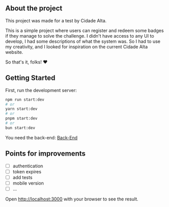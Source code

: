 ## About the project

This project was made for a test by Cidade Alta.

This is a simple project where users can register and redeem some badges if they manage to solve the challenge.
I didn't have access to any UI to develop, I had some descriptions of what the system was. So I had to use my creativity, and I looked for inspiration on the current Cidade Alta website.

So that's it, folks! ❤️

## Getting Started

First, run the development server:

```bash
npm run start:dev
# or
yarn start:dev
# or
pnpm start:dev
# or
bun start:dev
```
You need the back-end: [Back-End](https://github.com/brunoaalexandree/cda-backend)

## Points for improvements

- [ ] authentication
- [ ] token expires
- [ ] add tests
- [ ] mobile version
- [ ] ...

Open [http://localhost:3000](http://localhost:3000) with your browser to see the result.
